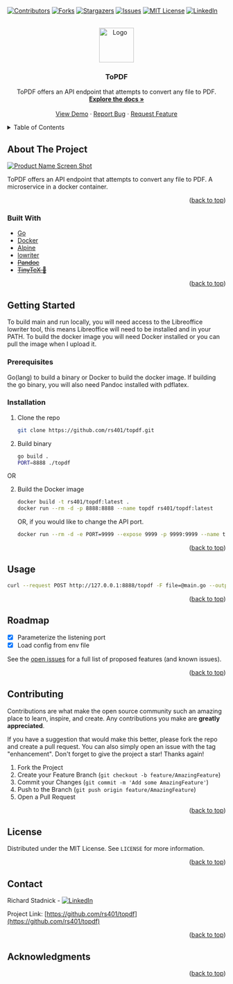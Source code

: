 <div id="top"></div>
<!--
*** Thanks for checking out the Best-README-Template. If you have a suggestion
*** that would make this better, please fork the repo and create a pull request
*** or simply open an issue with the tag "enhancement".
*** Don't forget to give the project a star!
*** Thanks again! Now go create something AMAZING! :D
-->



<!-- PROJECT SHIELDS -->
<!--
*** I'm using markdown "reference style" links for readability.
*** Reference links are enclosed in brackets [ ] instead of parentheses ( ).
*** See the bottom of this document for the declaration of the reference variables
*** for contributors-url, forks-url, etc. This is an optional, concise syntax you may use.
*** https://www.markdownguide.org/basic-syntax/#reference-style-links
-->
[![Contributors][contributors-shield]][contributors-url]
[![Forks][forks-shield]][forks-url]
[![Stargazers][stars-shield]][stars-url]
[![Issues][issues-shield]][issues-url]
[![MIT License][license-shield]][license-url]
[![LinkedIn][linkedin-shield]][linkedin-url]



<!-- PROJECT LOGO -->
<br />
<div align="center">
  <a href="https://github.com/rs401/topdf">
    <img src="images/logo.png" alt="Logo" width="80" height="80">
  </a>

<h3 align="center">ToPDF</h3>

  <p align="center">
    ToPDF offers an API endpoint that attempts to convert any file to PDF.
    <br />
    <a href="https://github.com/rs401/topdf"><strong>Explore the docs »</strong></a>
    <br />
    <br />
    <a href="https://github.com/rs401/topdf">View Demo</a>
    ·
    <a href="https://github.com/rs401/topdf/issues">Report Bug</a>
    ·
    <a href="https://github.com/rs401/topdf/issues">Request Feature</a>
  </p>
</div>



<!-- TABLE OF CONTENTS -->
<details>
  <summary>Table of Contents</summary>
  <ol>
    <li>
      <a href="#about-the-project">About The Project</a>
      <ul>
        <li><a href="#built-with">Built With</a></li>
      </ul>
    </li>
    <li>
      <a href="#getting-started">Getting Started</a>
      <ul>
        <li><a href="#prerequisites">Prerequisites</a></li>
        <li><a href="#installation">Installation</a></li>
      </ul>
    </li>
    <li><a href="#usage">Usage</a></li>
    <li><a href="#roadmap">Roadmap</a></li>
    <li><a href="#contributing">Contributing</a></li>
    <li><a href="#license">License</a></li>
    <li><a href="#contact">Contact</a></li>
    <li><a href="#acknowledgments">Acknowledgments</a></li>
  </ol>
</details>



<!-- ABOUT THE PROJECT -->
## About The Project

[![Product Name Screen Shot][product-screenshot]](https://example.com)

ToPDF offers an API endpoint that attempts to convert any file to PDF. A microservice in a docker container.


<p align="right">(<a href="#top">back to top</a>)</p>



### Built With

* [Go](https://go.dev/)
* [Docker](https://www.docker.com/)
* [Alpine](https://www.alpinelinux.org/)
* [lowriter](https://www.libreoffice.org/)
* ~~[Pandoc](https://pandoc.org/)~~
* ~~[TinyTeX 👑](https://yihui.org/tinytex/)~~

<p align="right">(<a href="#top">back to top</a>)</p>



<!-- GETTING STARTED -->
## Getting Started

To build main and run locally, you will need access to the Libreoffice lowriter tool, this means Libreoffice will need to be installed and in your PATH. To build the docker image you will need Docker installed or you can pull the image when I upload it.

### Prerequisites

Go(lang) to build a binary or Docker to build the docker image. If building the go binary, you will also need Pandoc installed with pdflatex.

### Installation

1. Clone the repo
   ```sh
   git clone https://github.com/rs401/topdf.git
   ```
2. Build binary
   ```sh
   go build .
   PORT=8888 ./topdf
   ```

OR


2. Build the Docker image
   ```sh
   docker build -t rs401/topdf:latest .
   docker run --rm -d -p 8888:8888 --name topdf rs401/topdf:latest
   ```

   OR, if you would like to change the API port.

   ```sh
   docker run --rm -d -e PORT=9999 --expose 9999 -p 9999:9999 --name topdf rs401/topdf:latest
   ```

<p align="right">(<a href="#top">back to top</a>)</p>



<!-- USAGE EXAMPLES -->
## Usage

```sh
curl --request POST http://127.0.0.1:8888/topdf -F file=@main.go --output out.pdf
```

<p align="right">(<a href="#top">back to top</a>)</p>



<!-- ROADMAP -->
## Roadmap

- [x] Parameterize the listening port
- [x] Load config from env file

See the [open issues](https://github.com/rs401/topdf/issues) for a full list of proposed features (and known issues).

<p align="right">(<a href="#top">back to top</a>)</p>



<!-- CONTRIBUTING -->
## Contributing

Contributions are what make the open source community such an amazing place to learn, inspire, and create. Any contributions you make are **greatly appreciated**.

If you have a suggestion that would make this better, please fork the repo and create a pull request. You can also simply open an issue with the tag "enhancement".
Don't forget to give the project a star! Thanks again!

1. Fork the Project
2. Create your Feature Branch (`git checkout -b feature/AmazingFeature`)
3. Commit your Changes (`git commit -m 'Add some AmazingFeature'`)
4. Push to the Branch (`git push origin feature/AmazingFeature`)
5. Open a Pull Request

<p align="right">(<a href="#top">back to top</a>)</p>



<!-- LICENSE -->
## License

Distributed under the MIT License. See `LICENSE` for more information.

<p align="right">(<a href="#top">back to top</a>)</p>



<!-- CONTACT -->
## Contact

Richard Stadnick - [![LinkedIn][linkedin-shield]][linkedin-url]

Project Link: [https://github.com/rs401/topdf](https://github.com/rs401/topdf)

<p align="right">(<a href="#top">back to top</a>)</p>



<!-- ACKNOWLEDGMENTS -->
## Acknowledgments


<p align="right">(<a href="#top">back to top</a>)</p>



<!-- MARKDOWN LINKS & IMAGES -->
<!-- https://www.markdownguide.org/basic-syntax/#reference-style-links -->
[contributors-shield]: https://img.shields.io/github/contributors/rs401/topdf.svg?style=for-the-badge
[contributors-url]: https://github.com/rs401/topdf/graphs/contributors
[forks-shield]: https://img.shields.io/github/forks/rs401/topdf.svg?style=for-the-badge
[forks-url]: https://github.com/rs401/topdf/network/members
[stars-shield]: https://img.shields.io/github/stars/rs401/topdf.svg?style=for-the-badge
[stars-url]: https://github.com/rs401/topdf/stargazers
[issues-shield]: https://img.shields.io/github/issues/rs401/topdf.svg?style=for-the-badge
[issues-url]: https://github.com/rs401/topdf/issues
[license-shield]: https://img.shields.io/github/license/rs401/topdf.svg?style=for-the-badge
[license-url]: https://github.com/rs401/topdf/blob/main/LICENSE
[linkedin-shield]: https://img.shields.io/badge/-LinkedIn-black.svg?style=for-the-badge&logo=linkedin&colorB=555
[linkedin-url]: https://linkedin.com/in/richard-stadnick-3b4ab53b
[product-screenshot]: images/screenshot.png